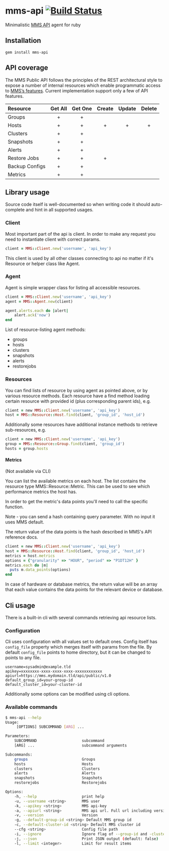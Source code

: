 mms-api [![Build Status](https://travis-ci.org/cargomedia/mms-api.png)](https://travis-ci.org/cargomedia/mms-api)
=======
Minimalistic [MMS API](http://mms.mongodb.com/) agent for ruby

Installation
------------
```
gem install mms-api
```

API coverage
------------
The MMS Public API follows the principles of the REST architectural style to expose a number of internal resources which enable programmatic access to [MMS’s features](http://mms.mongodb.com/help/reference/api/). Current implementation support only a few of API features.

|Resource       |Get All |Get One |Create |Update |Delete |
|:--------------|:------:|:------:|:-----:|:-----:|:-----:|
|Groups         | +      | +      |       |       |       |
|Hosts          | +      | +      | +     | +     |+      |
|Clusters       | +      | +      |       |       |       |
|Snapshots      | +      | +      |       |       |       |
|Alerts         | +      | +      |       |       |       |
|Restore Jobs   | +      | +      | +     |       |       |
|Backup Configs | +      | +      |       |       |       |
|Metrics        | +      | +      |       |       |       |

Library usage
-------------

Source code itself is well-documented so when writing code it should auto-complete and hint in all supported usages.


### Client
Most important part of the api is client. In order to make any request you need to instantiate client with correct params.

```ruby
client = MMS::Client.new('username', 'api_key')
```

This client is used by all other classes connecting to api no matter if it's Resource or helper class like Agent.


### Agent
Agent is simple wrapper class for listing all accessible resources.

```ruby
client = MMS::Client.new('username', 'api_key')
agent = MMS::Agent.new(client)

agent.alerts.each do |alert|
    alert.ack('now')
end
```

List of resource-listing agent methods:
- groups
- hosts
- clusters
- snapshots
- alerts
- restorejobs

### Resources

You can find lists of resource by using agent as pointed above, or by various resource methods.
Each resource have a find method loading certain resource with provided id (plus corresponding parent ids), e.g.
```ruby
client = new MMS::Client.new('username', 'api_key')
host = MMS::Resource::Host.find(client, 'group_id', 'host_id')
```

Additionally some resources have additional instance methods to retrieve sub-resources, e.g.
```ruby
client = new MMS::Client.new('username', 'api_key')
group = MMS::Resource::Group.find(client, 'group_id')
hosts = group.hosts
```

#### Metrics

(Not available via CLI)

You can list the available metrics on each host. The list contains the resource type MMS::Resource::Metric. This can be used to see which performance metrics the host has.

In order to get the metric's data points you'll need to call the specific function.

Note - you can send a hash containing query parameter. With no input it uses MMS default.

The return value of the data points is the hash described in MMS's API reference docs.
```ruby
client = new MMS::Client.new('username', 'api_key')
host = MMS::Resource::Host.find(client, 'group_id', 'host_id')
metrics = host.metrics
options = {"granularity" => "HOUR", "period" => "P1DT12H" }
metrics.each do |m|
  puts m.data_points(options)
end
```
In case of hardware or database metrics, the return value will be an array that each value contains the data points for the relevant device or database.

Cli usage
---------

There is a built-in cli with several commands retrieving api resource lists.

### Configuration

Cli uses configuration with all values set to default ones.
Config itself has `config_file` property which merges itself with params from the file.
By default `config_file` points to home directory, but it can be changed to points to any file.

```
username=sysadmin@example.tld
apikey=xxxxxxxx-xxxx-xxxx-xxxx-xxxxxxxxxxxx
apiurl=https://mms.mydomain.tld/api/public/v1.0
default_group_id=your-group-id
default_cluster_id=your-cluster-id
```

Additionally some options can be modified using cli options.

### Available commands


```bash
$ mms-api --help
Usage:
     [OPTIONS] SUBCOMMAND [ARG] ...

Parameters:
    SUBCOMMAND                    subcommand
    [ARG] ...                     subcommand arguments

Subcommands:
    groups                        Groups
    hosts                         Hosts
    clusters                      Clusters
    alerts                        Alerts
    snapshots                     Snapshots
    restorejobs                   Restorejobs

Options:
    -h, --help                    print help
    -u, --username <string>       MMS user
    -k, --apikey <string>         MMS api-key
    -a, --apiurl <string>         MMS api url. Full url including version: https://mms.mydomain.tld/api/public/v1.0
    -v, --version                 Version
    -g, --default-group-id <string> Default MMS group id
    -c, --default-cluster-id <string> Default MMS cluster id
    --cfg <string>                Config file path
    -i, --ignore                  Ignore flag of --group-id and -cluster-id (default: false)
    -j, --json                    Print JSON output (default: false)
    -l, --limit <integer>         Limit for result items
```
